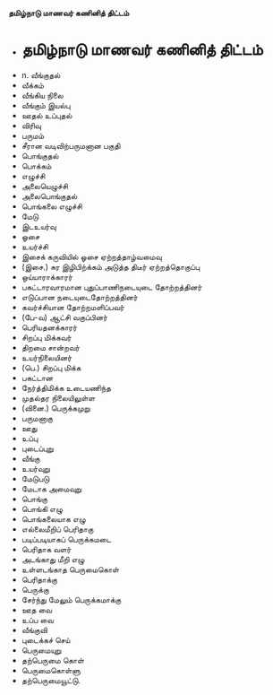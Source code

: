 **தமிழ்நாடு மாணவர் கணினித் திட்டம்**
- # தமிழ்நாடு மாணவர் கணினித் திட்டம்
- n. வீங்குதல்
- வீக்கம்
-  வீங்கிய நிலை
- வீங்கும் இயல்பு
- ஊதல் உப்புதல்
- விரிவு
- பருமம்
- சீரான வடிவிற்பருமனான பகுதி
- பொங்குதல்
- பொக்கம்
- எழுச்சி
- அலையெழுச்சி
- அலைபொங்குதல்
- பொங்கலை எழுச்சி
- மேடு
- இடஉயர்வு
- ஓசை
- உயர்ச்சி
- இசைக் கருவியில்  ஓசை ஏற்றத்தாழ்வமைவு
- (இசை.)  சுர இழிபிற்க்கம் அடுத்த திடீர் ஏற்றத்தொகுப்பு
- ஒய்யாராக்காரர்
- பகட்டாரவாரமான புதுப்பாணிநடையுடை தோற்றத்தினர்
- எடுப்பான நடையுடைதோற்றத்தினர்
- கவர்ச்சியான தோற்றமளிப்பவர்
- (பே-வ) ஆட்சி வகுப்பினர்
- பெரியதனக்காரர்
- சிறப்பு மிக்கவர்
- திறமை சான்றவர்
- உயர்நிலையினர்
- (பெ.) சிறப்பு மிக்க
- பகட்டான
- நேர்த்திமிக்க உடையணிந்த
- முதல்தர நிலையிலுள்ள
- (வினை.) பெருக்கமுறு
- பருமனாகு
- ஊது
- உப்பு
-  புடைப்புறு
- வீங்கு
- உயர்வுறு
- மேடுபடு
- மேடாக அமைவுறு
- பொங்கு
- பொங்கி எழு
- பொங்கலையாக எழு
- எல்லைமீறிப் பெரிதாகு
- படிப்படியாகப் பெருக்கமடை
- பெரிதாக வளர்
- அடங்காது மீறி எழு
-  உள்ளடங்காத பெருமைகொள்
- பெரிதாக்கு
- பெருக்கு
- சேர்ந்து மேலும் பெருக்கமாக்கு
- ஊத வை
- உப்ப வை
- வீங்குவி
- புடைக்கச் செய்
- பெருமையுறு
- தற்பெருமை கொள்
- பெருமைகொள்ளு
- தற்பெருமையூட்டு.

